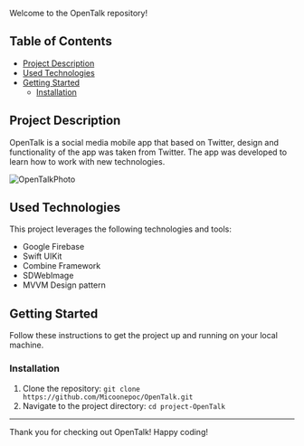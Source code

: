
Welcome to the OpenTalk repository! 

## Table of Contents

- [Project Description](#project-description)
- [Used Technologies](#used-technologies)
- [Getting Started](#getting-started)
  - [Installation](#installation)

## Project Description

OpenTalk is a social media mobile app that based on Twitter, design and functionality of the app was taken from Twitter. The app was developed to learn how to work with new technologies.

![OpenTalkPhoto](https://github.com/Micoonepoc/OpenTalk/assets/118993099/897fc3ec-2724-4cd1-8530-c3ef4beecc5e)

## Used Technologies

This project leverages the following technologies and tools:

- Google Firebase
- Swift UIKit
- Combine Framework
- SDWebImage
- MVVM Design pattern

## Getting Started

Follow these instructions to get the project up and running on your local machine.

### Installation

1. Clone the repository: `git clone https://github.com/Micoonepoc/OpenTalk.git`
2. Navigate to the project directory: `cd project-OpenTalk`

---

Thank you for checking out OpenTalk! Happy coding!
